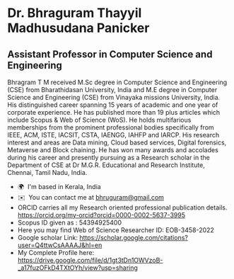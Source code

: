 Dr. Bhraguram Thayyil Madhusudana Panicker
========================================================

Assistant Professor in Computer Science and Engineering
-------------------------------------------------------

Bhragram T M received M.Sc degree in Computer Science and Engineering (CSE) from Bharathidasan University, India and M.E degree in Computer Science and Engineering (CSE) from Vinayaka missions University, India. His distinguished career spanning 15 years of academic and one year of corporate experience. He has published more than 19 plus articles which include Scopus & Web of Science (WoS). He holds multifarious memberships from the prominent professional bodies specifically from IEEE, ACM, ISTE, IACSIT, CSTA, IAENGG, IAHFP and IARCP. His research interest and areas are Data mining, Cloud based services, Digital forensics, Metaverse and Block chaining. He has won many awards and accolades during his career and presently pursuing as a Research scholar in the Department of CSE at Dr M.G.R. Educational and Research Institute, Chennai, Tamil Nadu, India.

*   🌍  I'm based in Kerala, India
*   ✉️  You can contact me at [bhruguram@gmail.com](mailto:bhruguram@gmail.com)
*   ORCID carries all my Research oriented professional publication details.
    https://orcid.org/my-orcid?orcid=0000-0002-5637-3995
*   Scopus ID given as : 54394925400
*   Here you may find Web of Science Researcher ID: EOB-3458-2022
*   Google scholar Link: https://scholar.google.com/citations?user=Q4ttwCsAAAAJ&hl=en
*   My Complete Profile here: https://drive.google.com/file/d/1gt3tDn1OWVzoB-_a17fuzOFkD4TXtOYh/view?usp=sharing
